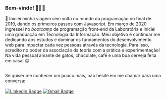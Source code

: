 
### Bem-vinde! 👋👋👋

:pushpin:
Iniciei minha viagem sem volta no mundo da programação no final de 2019, dando os primeiros passos com Javascript. Em março de 2020 ingressei no _bootcamp_ de programação front-end da Laboratória e iniciei uma graduação em Tecnologia da Informação. Meu objetivo é continuar me dedicando aos estudos e dominar os fundamentos do desenvolvimento web para impactar cada vez pessoas através da tecnologia. Para isso, acredito no poder da associação da teoria com a prática e experimentação!</br>
Na vida pessoal amante de gatos, chocolate, café e uma boa cerveja feita em casa!  :blush:
</br></br>


Se quiser me conhecer um pouco mais, não hesite em me chamar para uma conversa:  </br></br>
[![Linkedin Badge](https://img.shields.io/badge/-Linkedin-0077B5?style=flat-square&logo=Linkedin&logoColor=white&link=https://www.linkedin.com/in/nathaliamonalisa/)](https://www.linkedin.com/in/nathaliamonalisa/) 
[![Gmail Badge](https://img.shields.io/badge/Gmail-c5392a?style=flat-square&logo=Gmail&logoColor=white&link=mailto:nathaliamonalisa@gmail.com)](mailto:nathaliamonalisa@gmail.com)
